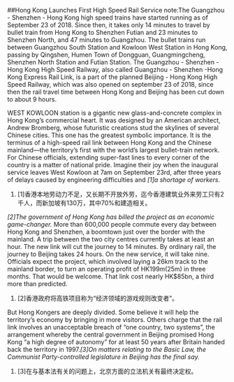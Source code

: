 ##Hong Kong Launches First High Speed Rail Service
note:The Guangzhou - Shenzhen  - Hong Kong high speed trains have started running as of September 23 of 2018. Since then, it takes only 14 minutes to travel by bullet train from Hong Kong to Shenzhen Futian and 23 minutes to Shenzhen North, and 47 minutes to Guangzhou. The bullet trains run between Guangzhou South Station and Kowloon West Station in Hong Kong, passing by Qingshen, Humen Town of Dongguan, Guangmingcheng, Shenzhen North Station and Futian Station. The Guangzhou - Shenzhen - Hong Kong High Speed Railway, also called Guangzhou - Shenzhen  -Hong Kong Express Rail Link, is a part of the planned Beijing - Hong Kong High Speed Railway, which was also opened on september 23 of 2018, since then the rail travel time between Hong Kong and Beijing has been cut down to about 9 hours.

WEST KOWLOON station is a gigantic new glass-and-concrete complex in Hong Kong’s commercial heart. It was designed by an American architect, Andrew Bromberg, whose futuristic creations stud the skylines of several Chinese cities. This one has the greatest symbolic importance. It is the terminus of a high-speed rail link between Hong Kong and the Chinese mainland—the territory’s first with the world’s largest bullet-train network. For Chinese officials, extending super-fast lines to every corner of the country is a matter of national pride. Imagine their joy when the inaugural service leaves West Kowloon at 7am on September 23rd, after three years of delays caused by engineering difficulties and *[1]a shortage of workers*.
1. [1]香港本地劳动力不足，又长期不开放外劳，迄今香港建筑业外来劳工只有2千人，而新加坡有130万，其中70%和建造相关。

*[2]The government of Hong Kong has billed the project as an economic game-changer.* More than 600,000 people commute every day between Hong Kong and Shenzhen, a boomtown just over the border with the mainland. A trip between the two city centres currently takes at least an hour. The new link will cut the journey to 14 minutes. By ordinary rail, the journey to Beijing takes 24 hours. On the new service, it will take nine. Officials expect the project, which involved laying a 26km track to the mainland border, to turn an operating profit of HK$199m ($25m) in three months. That would be welcome. That link cost nearly HK$85bn, a third more than predicted.
1. [2]香港政府将高铁项目称为“经济领域的游戏规则改变者”。

But Hong Kongers are deeply divided. Some believe it will help the territory’s economy by bringing in more visitors. Others charge that the rail link involves an unacceptable breach of “one country, two systems”, the arrangement whereby the central government in Beijing promised Hong Kong “a high degree of autonomy” for at least 50 years after Britain handed back the territory in 1997.*[3]On matters relating to the Basic Law, the Communist Party-controlled legislature in Beijing has the final say.*
1. [3]在与基本法有关的问题上，北京方面的立法机关有最终决定权。